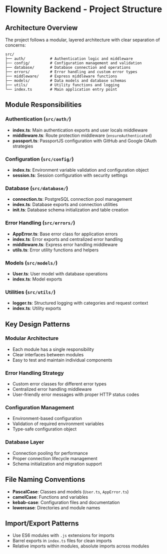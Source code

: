 # Flownity Backend - Project Structure

## Architecture Overview
The project follows a modular, layered architecture with clear separation of concerns:

```
src/
├── auth/           # Authentication logic and middleware
├── config/         # Configuration management and validation
├── database/       # Database connection and operations
├── errors/         # Error handling and custom error types
├── middleware/     # Express middleware functions
├── models/         # Data models and database schemas
├── utils/          # Utility functions and logging
└── index.ts        # Main application entry point
```

## Module Responsibilities

### Authentication (`src/auth/`)
- **index.ts**: Main authentication exports and user locals middleware
- **middleware.ts**: Route protection middleware (`ensureAuthenticated`)
- **passport.ts**: PassportJS configuration with GitHub and Google OAuth strategies

### Configuration (`src/config/`)
- **index.ts**: Environment variable validation and configuration object
- **session.ts**: Session configuration with security settings

### Database (`src/database/`)
- **connection.ts**: PostgreSQL connection pool management
- **index.ts**: Database exports and connection utilities
- **init.ts**: Database schema initialization and table creation

### Error Handling (`src/errors/`)
- **AppError.ts**: Base error class for application errors
- **index.ts**: Error exports and centralized error handling
- **middleware.ts**: Express error handling middleware
- **utils.ts**: Error utility functions and helpers

### Models (`src/models/`)
- **User.ts**: User model with database operations
- **index.ts**: Model exports

### Utilities (`src/utils/`)
- **logger.ts**: Structured logging with categories and request context
- **index.ts**: Utility exports

## Key Design Patterns

### Modular Architecture
- Each module has a single responsibility
- Clear interfaces between modules
- Easy to test and maintain individual components

### Error Handling Strategy
- Custom error classes for different error types
- Centralized error handling middleware
- User-friendly error messages with proper HTTP status codes

### Configuration Management
- Environment-based configuration
- Validation of required environment variables
- Type-safe configuration object

### Database Layer
- Connection pooling for performance
- Proper connection lifecycle management
- Schema initialization and migration support

## File Naming Conventions
- **PascalCase**: Classes and models (`User.ts`, `AppError.ts`)
- **camelCase**: Functions and variables
- **kebab-case**: Configuration files and documentation
- **lowercase**: Directories and module names

## Import/Export Patterns
- Use ES6 modules with `.js` extensions for imports
- Barrel exports in `index.ts` files for clean imports
- Relative imports within modules, absolute imports across modules